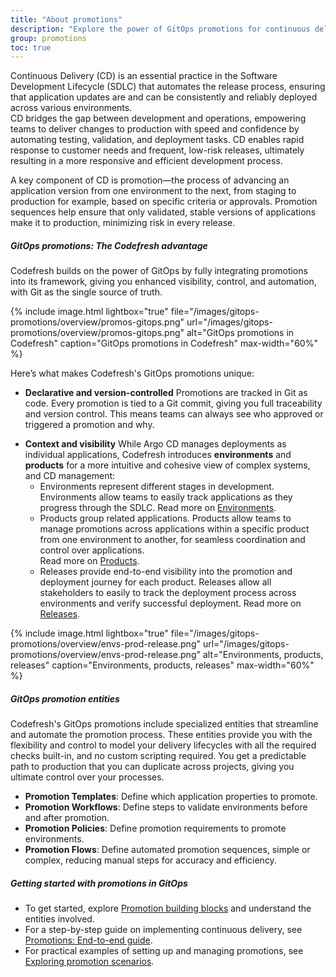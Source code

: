 ```yaml
---
title: "About promotions"
description: "Explore the power of GitOps promotions for continuous delivery"
group: promotions
toc: true
---
```


Continuous Delivery (CD) is an essential practice in the Software Development Lifecycle (SDLC) that automates the release process, ensuring that application updates are and can be consistently and reliably deployed across various environments.   
CD bridges the gap between development and operations, empowering teams to deliver changes to production with speed and confidence by automating testing, validation, and deployment tasks. CD enables rapid response to customer needs and frequent, low-risk releases, ultimately resulting in a more responsive and efficient development process.

A key component of CD is promotion—the process of advancing an application version from one environment to the next, from staging to production for example, based on specific criteria or approvals. Promotion sequences help ensure that only validated, stable versions of applications make it to production, minimizing risk in every release.


##### GitOps promotions: The Codefresh advantage
Codefresh builds on the power of GitOps by fully integrating promotions into its framework, giving you enhanced visibility, control, and automation, with Git as the single source of truth.   

{% include 
image.html 
lightbox="true" 
file="/images/gitops-promotions/overview/promos-gitops.png" 
url="/images/gitops-promotions/overview/promos-gitops.png"
alt="GitOps promotions in Codefresh" 
caption="GitOps promotions in Codefresh"
max-width="60%"
%}

Here’s what makes Codefresh's GitOps promotions unique:

* **Declarative and version-controlled**
  Promotions are tracked in Git as code. Every promotion is tied to a Git commit, giving you full traceability and version control. This means teams can always see who approved or triggered a promotion and why.

<!--- * **Automated Git sync**  
  With GitOps, the desired state of environments is automatically synced based on the Git repository, ensuring that any promotion aligns with the latest approved application version.  -->

* **Context and visibility** 
  While Argo CD manages deployments as individual applications, Codefresh introduces **environments** and **products** for a more intuitive and cohesive view of complex systems, and CD management:
    * Environments represent different stages in development. Environments allow teams to easily track applications as they progress through the SDLC. 
      Read more on [Environments]({{site.baseurl}}/docs/dashboards/gitops-environments/). 
    * Products group related applications. Products allow teams to manage promotions across applications within a specific product from one environment to another, for seamless coordination and control over applications.  
      Read more on [Products]({{site.baseurl}}/docs/products/about-products/).
    * Releases provide end-to-end visibility into the promotion and deployment journey for each product. Releases allow all stakeholders to easily to track the deployment process across environments and verify successful deployment.
      Read more on [Releases]({{site.baseurl}}/docs/promotions/product-releases/).

{% include 
image.html 
lightbox="true" 
file="/images/gitops-promotions/overview/envs-prod-release.png" 
url="/images/gitops-promotions/overview/envs-prod-release.png"
alt="Environments, products, releases" 
caption="Environments, products, releases"
max-width="60%"
%}

##### GitOps promotion entities
Codefresh's GitOps promotions include specialized entities that streamline and automate the promotion process. These entities provide you with the flexibility and control to model your delivery lifecycles with all the required checks built-in, and no custom scripting required. You get a predictable path to production that you can duplicate across projects, giving you ultimate control over your processes.
* **Promotion Templates**: Define which application properties to promote.
* **Promotion Workflows**: Define steps to validate environments before and after promotion.
* **Promotion Policies**: Define promotion requirements to promote environments.
* **Promotion Flows**: Define automated promotion sequences, simple or complex, reducing manual steps for accuracy and efficiency.

<!--- screenshot of yaml examples to differentiate and not overcrowd -->


##### Getting started with promotions in GitOps

* To get started, explore [Promotion building blocks]({{site.baseurl}}/docs/promotions/promotion-components/) and understand the entities involved.  
* For a step-by-step guide on implementing continuous delivery, see [Promotions: End-to-end guide]({{site.baseurl}}/docs/promotions/create-promotion-sequence/).
* For practical examples of setting up and managing promotions, see [Exploring promotion scenarios]({{site.baseurl}}/docs/promotions/promotion-scenarios/).

